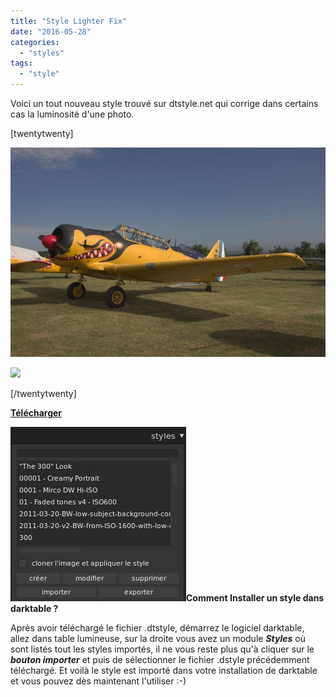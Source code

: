 ```yaml
---
title: "Style Lighter Fix"
date: "2016-05-28"
categories: 
  - "styles"
tags: 
  - "style"
---
```


Voici un tout nouveau style trouvé sur dtstyle.net qui corrige dans certains cas la luminosité d'une photo.

\[twentytwenty\]

![](images/original.jpeg)

![](images/lighter_fix.jpeg)

\[/twentytwenty\]

**[Télécharger](https://darktable.fr/download/Styles/LighterFix.dtstyle)**

**![installation-style](images/installation-style.jpeg)Comment Installer un style dans darktable ?**

Après avoir téléchargé le fichier .dtstyle, démarrez le logiciel darktable, allez dans table lumineuse, sur la droite vous avez un module **_Styles_** où sont listés tout les styles importés, il ne vous reste plus qu'à cliquer sur le _**bouton importer**_ et puis de sélectionner le fichier .dstyle précédemment téléchargé. Et voilà le style est importé dans votre installation de darktable et vous pouvez dès maintenant l'utiliser :-)
